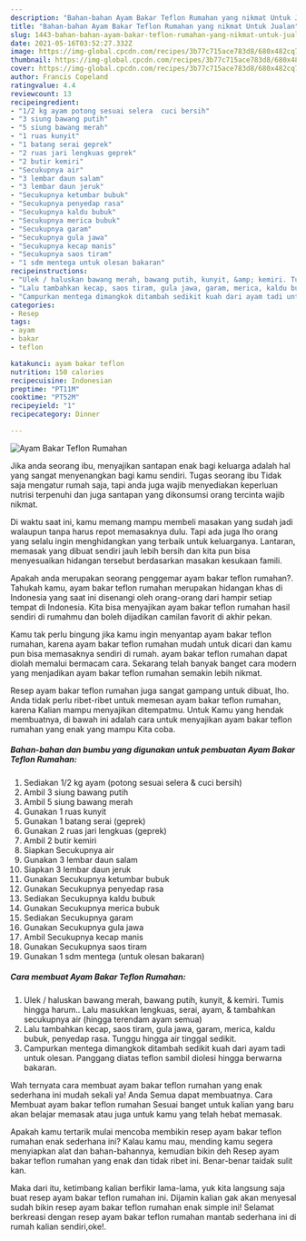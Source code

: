 ```yaml
---
description: "Bahan-bahan Ayam Bakar Teflon Rumahan yang nikmat Untuk Jualan"
title: "Bahan-bahan Ayam Bakar Teflon Rumahan yang nikmat Untuk Jualan"
slug: 1443-bahan-bahan-ayam-bakar-teflon-rumahan-yang-nikmat-untuk-jualan
date: 2021-05-16T03:52:27.332Z
image: https://img-global.cpcdn.com/recipes/3b77c715ace783d8/680x482cq70/ayam-bakar-teflon-rumahan-foto-resep-utama.jpg
thumbnail: https://img-global.cpcdn.com/recipes/3b77c715ace783d8/680x482cq70/ayam-bakar-teflon-rumahan-foto-resep-utama.jpg
cover: https://img-global.cpcdn.com/recipes/3b77c715ace783d8/680x482cq70/ayam-bakar-teflon-rumahan-foto-resep-utama.jpg
author: Francis Copeland
ratingvalue: 4.4
reviewcount: 13
recipeingredient:
- "1/2 kg ayam potong sesuai selera  cuci bersih"
- "3 siung bawang putih"
- "5 siung bawang merah"
- "1 ruas kunyit"
- "1 batang serai geprek"
- "2 ruas jari lengkuas geprek"
- "2 butir kemiri"
- "Secukupnya air"
- "3 lembar daun salam"
- "3 lembar daun jeruk"
- "Secukupnya ketumbar bubuk"
- "Secukupnya penyedap rasa"
- "Secukupnya kaldu bubuk"
- "Secukupnya merica bubuk"
- "Secukupnya garam"
- "Secukupnya gula jawa"
- "Secukupnya kecap manis"
- "Secukupnya saos tiram"
- "1 sdm mentega untuk olesan bakaran"
recipeinstructions:
- "Ulek / haluskan bawang merah, bawang putih, kunyit, &amp; kemiri. Tumis hingga harum.. Lalu masukkan lengkuas, serai, ayam, &amp; tambahkan secukupnya air (hingga terendam ayam semua)"
- "Lalu tambahkan kecap, saos tiram, gula jawa, garam, merica, kaldu bubuk, penyedap rasa. Tunggu hingga air tinggal sedikit."
- "Campurkan mentega dimangkok ditambah sedikit kuah dari ayam tadi untuk olesan. Panggang diatas teflon sambil diolesi hingga berwarna bakaran."
categories:
- Resep
tags:
- ayam
- bakar
- teflon

katakunci: ayam bakar teflon 
nutrition: 150 calories
recipecuisine: Indonesian
preptime: "PT11M"
cooktime: "PT52M"
recipeyield: "1"
recipecategory: Dinner

---
```



![Ayam Bakar Teflon Rumahan](https://img-global.cpcdn.com/recipes/3b77c715ace783d8/680x482cq70/ayam-bakar-teflon-rumahan-foto-resep-utama.jpg)

Jika anda seorang ibu, menyajikan santapan enak bagi keluarga adalah hal yang sangat menyenangkan bagi kamu sendiri. Tugas seorang ibu Tidak saja mengatur rumah saja, tapi anda juga wajib menyediakan keperluan nutrisi terpenuhi dan juga santapan yang dikonsumsi orang tercinta wajib nikmat.

Di waktu  saat ini, kamu memang mampu membeli masakan yang sudah jadi walaupun tanpa harus repot memasaknya dulu. Tapi ada juga lho orang yang selalu ingin menghidangkan yang terbaik untuk keluarganya. Lantaran, memasak yang dibuat sendiri jauh lebih bersih dan kita pun bisa menyesuaikan hidangan tersebut berdasarkan masakan kesukaan famili. 



Apakah anda merupakan seorang penggemar ayam bakar teflon rumahan?. Tahukah kamu, ayam bakar teflon rumahan merupakan hidangan khas di Indonesia yang saat ini disenangi oleh orang-orang dari hampir setiap tempat di Indonesia. Kita bisa menyajikan ayam bakar teflon rumahan hasil sendiri di rumahmu dan boleh dijadikan camilan favorit di akhir pekan.

Kamu tak perlu bingung jika kamu ingin menyantap ayam bakar teflon rumahan, karena ayam bakar teflon rumahan mudah untuk dicari dan kamu pun bisa memasaknya sendiri di rumah. ayam bakar teflon rumahan dapat diolah memalui bermacam cara. Sekarang telah banyak banget cara modern yang menjadikan ayam bakar teflon rumahan semakin lebih nikmat.

Resep ayam bakar teflon rumahan juga sangat gampang untuk dibuat, lho. Anda tidak perlu ribet-ribet untuk memesan ayam bakar teflon rumahan, karena Kalian mampu menyajikan ditempatmu. Untuk Kamu yang hendak membuatnya, di bawah ini adalah cara untuk menyajikan ayam bakar teflon rumahan yang enak yang mampu Kita coba.

<!--inarticleads1-->

##### Bahan-bahan dan bumbu yang digunakan untuk pembuatan Ayam Bakar Teflon Rumahan:

1. Sediakan 1/2 kg ayam (potong sesuai selera &amp; cuci bersih)
1. Ambil 3 siung bawang putih
1. Ambil 5 siung bawang merah
1. Gunakan 1 ruas kunyit
1. Gunakan 1 batang serai (geprek)
1. Gunakan 2 ruas jari lengkuas (geprek)
1. Ambil 2 butir kemiri
1. Siapkan Secukupnya air
1. Gunakan 3 lembar daun salam
1. Siapkan 3 lembar daun jeruk
1. Gunakan Secukupnya ketumbar bubuk
1. Gunakan Secukupnya penyedap rasa
1. Sediakan Secukupnya kaldu bubuk
1. Gunakan Secukupnya merica bubuk
1. Sediakan Secukupnya garam
1. Gunakan Secukupnya gula jawa
1. Ambil Secukupnya kecap manis
1. Gunakan Secukupnya saos tiram
1. Gunakan 1 sdm mentega (untuk olesan bakaran)




<!--inarticleads2-->

##### Cara membuat Ayam Bakar Teflon Rumahan:

1. Ulek / haluskan bawang merah, bawang putih, kunyit, &amp; kemiri. Tumis hingga harum.. Lalu masukkan lengkuas, serai, ayam, &amp; tambahkan secukupnya air (hingga terendam ayam semua)
1. Lalu tambahkan kecap, saos tiram, gula jawa, garam, merica, kaldu bubuk, penyedap rasa. Tunggu hingga air tinggal sedikit.
1. Campurkan mentega dimangkok ditambah sedikit kuah dari ayam tadi untuk olesan. Panggang diatas teflon sambil diolesi hingga berwarna bakaran.




Wah ternyata cara membuat ayam bakar teflon rumahan yang enak sederhana ini mudah sekali ya! Anda Semua dapat membuatnya. Cara Membuat ayam bakar teflon rumahan Sesuai banget untuk kalian yang baru akan belajar memasak atau juga untuk kamu yang telah hebat memasak.

Apakah kamu tertarik mulai mencoba membikin resep ayam bakar teflon rumahan enak sederhana ini? Kalau kamu mau, mending kamu segera menyiapkan alat dan bahan-bahannya, kemudian bikin deh Resep ayam bakar teflon rumahan yang enak dan tidak ribet ini. Benar-benar taidak sulit kan. 

Maka dari itu, ketimbang kalian berfikir lama-lama, yuk kita langsung saja buat resep ayam bakar teflon rumahan ini. Dijamin kalian gak akan menyesal sudah bikin resep ayam bakar teflon rumahan enak simple ini! Selamat berkreasi dengan resep ayam bakar teflon rumahan mantab sederhana ini di rumah kalian sendiri,oke!.

